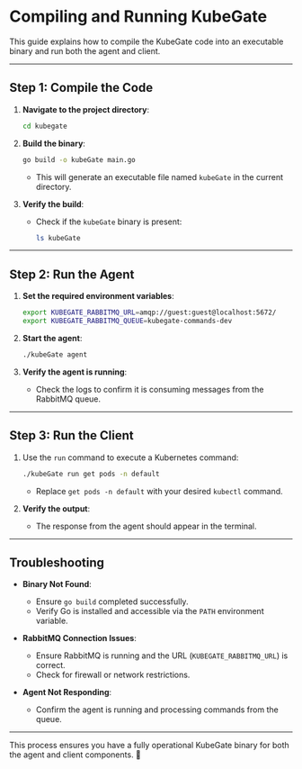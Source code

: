 # Compiling and Running KubeGate

This guide explains how to compile the KubeGate code into an executable binary and run both the agent and client.

---

## Step 1: Compile the Code

1. **Navigate to the project directory**:
   ```bash
   cd kubegate
   ```

2. **Build the binary**:
   ```bash
   go build -o kubeGate main.go
   ```
   - This will generate an executable file named `kubeGate` in the current directory.

3. **Verify the build**:
   - Check if the `kubeGate` binary is present:
     ```bash
     ls kubeGate
     ```

---

## Step 2: Run the Agent

1. **Set the required environment variables**:
   ```bash
   export KUBEGATE_RABBITMQ_URL=amqp://guest:guest@localhost:5672/
   export KUBEGATE_RABBITMQ_QUEUE=kubegate-commands-dev
   ```

2. **Start the agent**:
   ```bash
   ./kubeGate agent
   ```

3. **Verify the agent is running**:
   - Check the logs to confirm it is consuming messages from the RabbitMQ queue.

---

## Step 3: Run the Client

1. Use the `run` command to execute a Kubernetes command:
   ```bash
   ./kubeGate run get pods -n default
   ```

   - Replace `get pods -n default` with your desired `kubectl` command.

2. **Verify the output**:
   - The response from the agent should appear in the terminal.

---

## Troubleshooting

- **Binary Not Found**:
  - Ensure `go build` completed successfully.
  - Verify Go is installed and accessible via the `PATH` environment variable.

- **RabbitMQ Connection Issues**:
  - Ensure RabbitMQ is running and the URL (`KUBEGATE_RABBITMQ_URL`) is correct.
  - Check for firewall or network restrictions.

- **Agent Not Responding**:
  - Confirm the agent is running and processing commands from the queue.

---

This process ensures you have a fully operational KubeGate binary for both the agent and client components. 🚀

